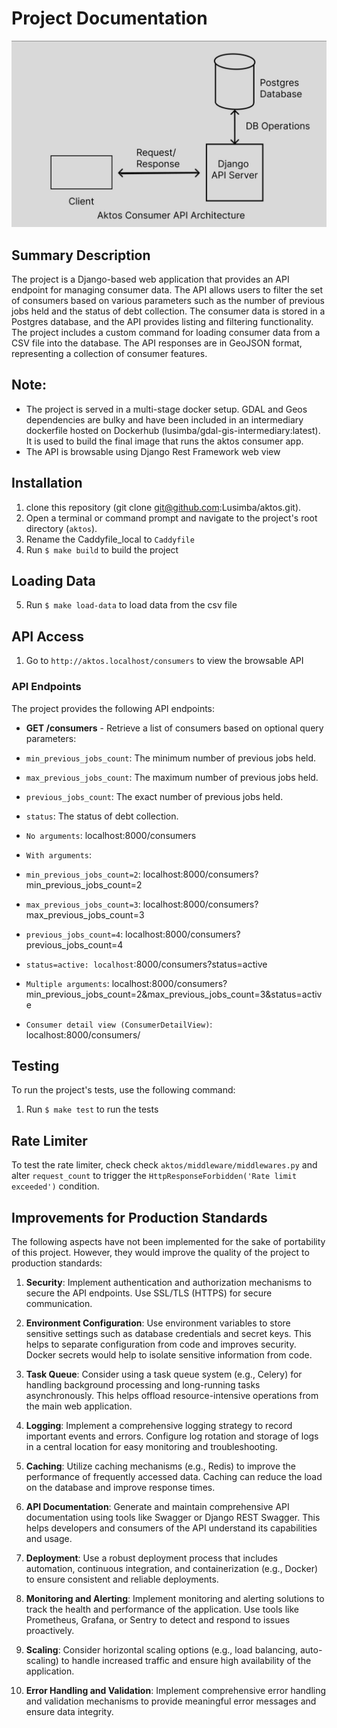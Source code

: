 # Project Documentation

![Aktos API architecture](aktos_arch.jpg)

## Summary Description

The project is a Django-based web application that provides an API endpoint for managing consumer data. The API allows users to filter the set of consumers based on various parameters such as the number of previous jobs held and the status of debt collection. The consumer data is stored in a Postgres database, and the API provides listing and filtering functionality. The project includes a custom command for loading consumer data from a CSV file into the database. The API responses are in GeoJSON format, representing a collection of consumer features.

## Note:

- The project is served in a multi-stage docker setup. GDAL and Geos dependencies are bulky and have been included in
  an intermediary dockerfile hosted on Dockerhub (lusimba/gdal-gis-intermediary:latest). It is used to build the final image
  that runs the aktos consumer app.
- The API is browsable using Django Rest Framework web view

## Installation

1. clone this repository (git clone git@github.com:Lusimba/aktos.git).
2. Open a terminal or command prompt and navigate to the project's root directory (`aktos`).
3. Rename the Caddyfile_local to `Caddyfile`
4. Run `$ make build` to build the project

## Loading Data

5. Run `$ make load-data` to load data from the csv file

## API Access

1. Go to `http://aktos.localhost/consumers` to view the browsable API

### API Endpoints

The project provides the following API endpoints:

- **GET /consumers** - Retrieve a list of consumers based on optional query parameters:
- `min_previous_jobs_count`: The minimum number of previous jobs held.
- `max_previous_jobs_count`: The maximum number of previous jobs held.
- `previous_jobs_count`: The exact number of previous jobs held.
- `status`: The status of debt collection.

- `No arguments`: localhost:8000/consumers
- `With arguments`:
- `min_previous_jobs_count=2`: localhost:8000/consumers?min_previous_jobs_count=2
- `max_previous_jobs_count=3`: localhost:8000/consumers?max_previous_jobs_count=3
- `previous_jobs_count=4`: localhost:8000/consumers?previous_jobs_count=4
- `status=active: localhost`:8000/consumers?status=active
- `Multiple arguments`: localhost:8000/consumers?min_previous_jobs_count=2&max_previous_jobs_count=3&status=active
- `Consumer detail view (ConsumerDetailView)`: localhost:8000/consumers/<pk>

## Testing

To run the project's tests, use the following command:

1. Run `$ make test` to run the tests

## Rate Limiter

To test the rate limiter, check check `aktos/middleware/middlewares.py` and alter `request_count` to trigger the `HttpResponseForbidden('Rate limit exceeded')` condition.

## Improvements for Production Standards

The following aspects have not been implemented for the sake of portability of this project. However, they would improve
the quality of the project to production standards:

1. **Security**: Implement authentication and authorization mechanisms to secure the API endpoints. Use SSL/TLS (HTTPS) for secure communication.

2. **Environment Configuration**: Use environment variables to store sensitive settings such as database credentials and secret keys. This helps to separate configuration from code and improves security. Docker secrets would help to isolate sensitive information from
   code.

3. **Task Queue**: Consider using a task queue system (e.g., Celery) for handling background processing and long-running tasks asynchronously. This helps offload resource-intensive operations from the main web application.

4. **Logging**: Implement a comprehensive logging strategy to record important events and errors. Configure log rotation and storage of logs in a central location for easy monitoring and troubleshooting.

5. **Caching**: Utilize caching mechanisms (e.g., Redis) to improve the performance of frequently accessed data. Caching can reduce the load on the database and improve response times.

6. **API Documentation**: Generate and maintain comprehensive API documentation using tools like Swagger or Django REST Swagger. This helps developers and consumers of the API understand its capabilities and usage.

7. **Deployment**: Use a robust deployment process that includes automation, continuous integration, and containerization (e.g., Docker) to ensure consistent and reliable deployments.

8. **Monitoring and Alerting**: Implement monitoring and alerting solutions to track the health and performance of the application. Use tools like Prometheus, Grafana, or Sentry to detect and respond to issues proactively.

9. **Scaling**: Consider horizontal scaling options (e.g., load balancing, auto-scaling) to handle increased traffic and ensure high availability of the application.

10. **Error Handling and Validation**: Implement comprehensive error handling and validation mechanisms to provide meaningful error messages and ensure data integrity.
